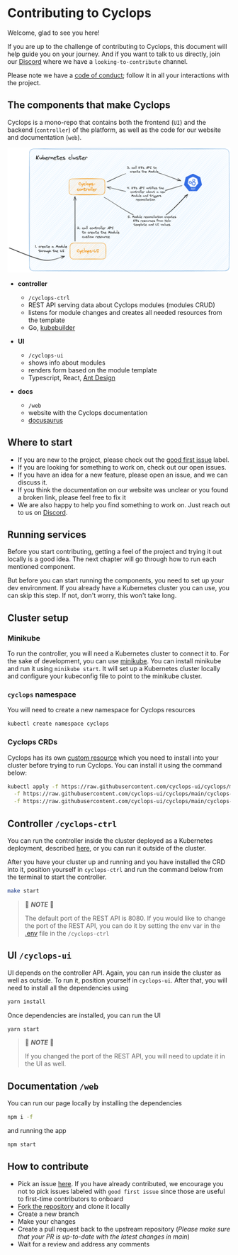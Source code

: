 # Contributing to Cyclops

Welcome, glad to see you here!

If you are up to the challenge of contributing to Cyclops, this document will help guide you on your journey. And if you want to talk to us directly, join our [Discord](https://discord.com/invite/8ErnK3qDb3) where we have a `looking-to-contribute` channel.

Please note we have a [code of conduct](./CODE_OF_CONDUCT.md); follow it in all your interactions with the project.

## The components that make Cyclops

Cyclops is a mono-repo that contains both the frontend (`UI`) and the backend (`controller`) of the platform, as well as the code for our website and documentation (`web`).

![Cyclops architecture](./web/static/img/cyclops-arch.png)

- **controller**

  - `/cyclops-ctrl`
  - REST API serving data about Cyclops modules (modules CRUD)
  - listens for module changes and creates all needed resources from the template
  - Go, [kubebuilder](https://book.kubebuilder.io/)

- **UI**

  - `/cyclops-ui`
  - shows info about modules
  - renders form based on the module template
  - Typescript, React, [Ant Design](https://ant.design/)

- **docs**

  - `/web`
  - website with the Cyclops documentation
  - [docusaurus](https://docusaurus.io/)

## Where to start

- If you are new to the project, please check out the [good first issue](https://github.com/cyclops-ui/cyclops/issues?q=is:open+is:issue+label:%22good+first+issue%22) label.
- If you are looking for something to work on, check out our open issues.
- If you have an idea for a new feature, please open an issue, and we can discuss it.
- If you think the documentation on our website was unclear or you found a broken link, please feel free to fix it
- We are also happy to help you find something to work on. Just reach out to us on [Discord](https://discord.com/invite/8ErnK3qDb3).

## Running services

Before you start contributing, getting a feel of the project and trying it out locally is a good idea. The next chapter will go through how to run each mentioned component.

But before you can start running the components, you need to set up your dev environment. If you already have a Kubernetes cluster you can use, you can skip this step. If not, don't worry, this won't take long.

## Cluster setup

### **Minikube**

To run the controller, you will need a Kubernetes cluster to connect it to. For the sake of development, you can use [minikube](https://minikube.sigs.k8s.io/docs/).
You can install minikube and run it using `minikube start`. It will set up a Kubernetes cluster locally and configure your kubeconfig file to point to the minikube cluster.

### `cyclops` namespace

You will need to create a new namespace for Cyclops resources
```zsh
kubectl create namespace cyclops
```

### Cyclops CRDs

Cyclops has its own [custom resource](https://kubernetes.io/docs/concepts/extend-kubernetes/api-extension/custom-resources/) which you need to install into your cluster before trying to run Cyclops.
You can install it using the command below:

```zsh
kubectl apply -f https://raw.githubusercontent.com/cyclops-ui/cyclops/main/cyclops-ctrl/config/crd/bases/cyclops-ui.com_modules.yaml \
  -f https://raw.githubusercontent.com/cyclops-ui/cyclops/main/cyclops-ctrl/config/crd/bases/cyclops-ui.com_templateauthrules.yaml \
  -f https://raw.githubusercontent.com/cyclops-ui/cyclops/main/cyclops-ctrl/config/crd/bases/cyclops-ui.com_templatestores.yaml
```

## **Controller** `/cyclops-ctrl`

You can run the controller inside the cluster deployed as a Kubernetes deployment, described [here](https://github.com/cyclops-ui/cyclops/blob/a4d21a48648e79fe27e51600f5489ae0d36175a7/install/cyclops-install.yaml#L259),
or you can run it outside of the cluster.

After you have your cluster up and running and you have installed the CRD into it, position yourself in `cyclops-ctrl` and run the command below from the terminal to start the controller.

```zsh
make start
```

> 📌 **_NOTE_** 📌
>
> The default port of the REST API is 8080. If you would like to change the port of the REST API, you can do it by setting the env var in the [.env](https://github.com/cyclops-ui/cyclops/blob/main/cyclops-ctrl/.env) file in the `/cyclops-ctrl`


## **UI** `/cyclops-ui`

UI depends on the controller API. Again, you can run inside the cluster as well as outside. To run it, position yourself
in `cyclops-ui`. After that, you will need to install all the dependencies using

```zsh
yarn install
```

Once dependencies are installed, you can run the UI

```zsh
yarn start
```

> 📌 **_NOTE_** 📌
>
> If you changed the port of the REST API, you will need to update it in the UI as well.

## **Documentation** `/web`

You can run our page locally by installing the dependencies

```zsh
npm i -f
```

and running the app

```zsh
npm start
```

## How to contribute

- Pick an issue [here](https://github.com/cyclops-ui/cyclops/issues). If you have already contributed, we encourage you not to pick issues labeled with `good first issue` since those are useful to first-time contributors to onboard
- [Fork the repository](https://github.com/cyclops-ui/cyclops/fork) and clone it locally
- Create a new branch
- Make your changes
- Create a pull request back to the upstream repository (_Please make sure that your PR is up-to-date with the latest changes in main_)
- Wait for a review and address any comments
